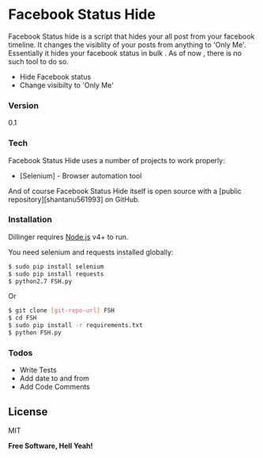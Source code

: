 # Facebook Status Hide 

Facebook Status hide is a script that hides your all post from your facebook timeline. It changes the visiblity of your posts from anything to 'Only Me'. Essentially it hides your facebook status in bulk . As of now , there is no such tool to do so.

  - Hide Facebook status
  - Change visibilty to 'Only Me'


### Version
0.1

### Tech

Facebook Status Hide uses a number of  projects to work properly:

* [Selenium] - Browser automation tool

And of course Facebook Status Hide itself is open source with a [public repository][shantanu561993]
 on GitHub.

### Installation

Dillinger requires [Node.js](https://nodejs.org/) v4+ to run.

You need selenium and requests installed globally:

```sh
$ sudo pip install selenium
$ sudo pip install requests
$ python2.7 FSH.py
```
Or
```sh
$ git clone [git-repo-url] FSH
$ cd FSH
$ sudo pip install -r requirements.txt
$ python FSH.py
```

### Todos

 - Write Tests
 - Add date to and from 
 - Add Code Comments
 

License
----

MIT


**Free Software, Hell Yeah!**


